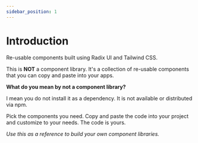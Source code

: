 ```yaml
---
sidebar_position: 1
---
```


# Introduction

Re-usable components built using Radix UI and Tailwind CSS.

This is **NOT** a component library. It's a collection of re-usable components that you can copy and paste into your apps.

**What do you mean by not a component library?**

I mean you do not install it as a dependency. It is not available or distributed via npm.

Pick the components you need. Copy and paste the code into your project and customize to your needs. The code is yours.

_Use this as a reference to build your own component libraries._
